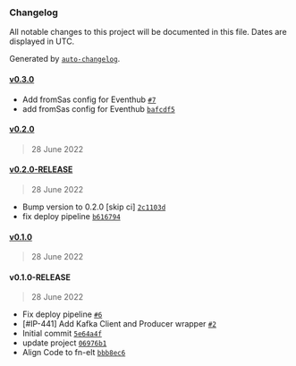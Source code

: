 ### Changelog

All notable changes to this project will be documented in this file. Dates are displayed in UTC.

Generated by [`auto-changelog`](https://github.com/CookPete/auto-changelog).

#### [v0.3.0](https://github.com/pagopa/fp-ts-kafkajs/compare/v0.2.0...v0.3.0)

- Add fromSas config for Eventhub [`#7`](https://github.com/pagopa/fp-ts-kafkajs/pull/7)
- add fromSas config for Eventhub [`bafcdf5`](https://github.com/pagopa/fp-ts-kafkajs/commit/bafcdf536929282ff303127adef1332a92e77949)

#### [v0.2.0](https://github.com/pagopa/fp-ts-kafkajs/compare/v0.2.0-RELEASE...v0.2.0)

> 28 June 2022

#### [v0.2.0-RELEASE](https://github.com/pagopa/fp-ts-kafkajs/compare/v0.1.0...v0.2.0-RELEASE)

> 28 June 2022

- Bump version to 0.2.0 [skip ci] [`2c1103d`](https://github.com/pagopa/fp-ts-kafkajs/commit/2c1103d999dd0407479373035ed1628d54fc6a73)
- fix deploy pipeline [`b616794`](https://github.com/pagopa/fp-ts-kafkajs/commit/b616794237cb0e3346f1caec450842b386cab917)

#### [v0.1.0](https://github.com/pagopa/fp-ts-kafkajs/compare/v0.1.0-RELEASE...v0.1.0)

> 28 June 2022

#### v0.1.0-RELEASE

> 28 June 2022

- Fix deploy pipeline [`#6`](https://github.com/pagopa/fp-ts-kafkajs/pull/6)
- [#IP-441]  Add Kafka Client and Producer wrapper [`#2`](https://github.com/pagopa/fp-ts-kafkajs/pull/2)
- Initial commit [`5e64a4f`](https://github.com/pagopa/fp-ts-kafkajs/commit/5e64a4f35a42065ead8ad8807c4186c123cdb546)
- update project [`06976b1`](https://github.com/pagopa/fp-ts-kafkajs/commit/06976b1487e5ea8c8aed638af3458ccf1795fc36)
- Align Code to fn-elt [`bbb8ec6`](https://github.com/pagopa/fp-ts-kafkajs/commit/bbb8ec64c350e95650f1119fa3c8ab746125a6a8)
